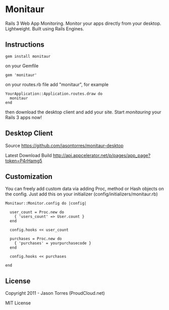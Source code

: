 Monitaur
=============

Rails 3 Web App Monitoring. Monitor your apps directly from your desktop. Lightweight. Built using Rails Engines.

Instructions
-----------

    gem install monitaur

on your Gemfile

    gem 'monitaur'
    
on your routes.rb file add "monitaur", for example

    YourApplication::Application.routes.draw do
      monitaur
    end

then download the desktop client and add your site. Start *monitauring* your Rails 3 apps now!

Desktop Client
-----------

Source
    https://github.com/jasontorres/monitaur-desktop

Latest Download Build
    http://api.appcelerator.net/p/pages/app_page?token=P4rHamg5
        

Customization
-----------

You can freely add custom data via adding Proc, method or Hash objects on the config. Just add this on your initializer (config/initializers/monitaur.rb)

    Monitaur::Monitor.config do |config|
      
      user_count = Proc.new do
        { 'users_count' => User.count }
      end

      config.hooks << user_count

      purchases = Proc.new do
        { 'purchases' = yourpurchasecode }
      end

      config.hooks << purchases

    end

License
-----------

Copyright 2011 - Jason Torres (ProudCloud.net) 

MIT License 
